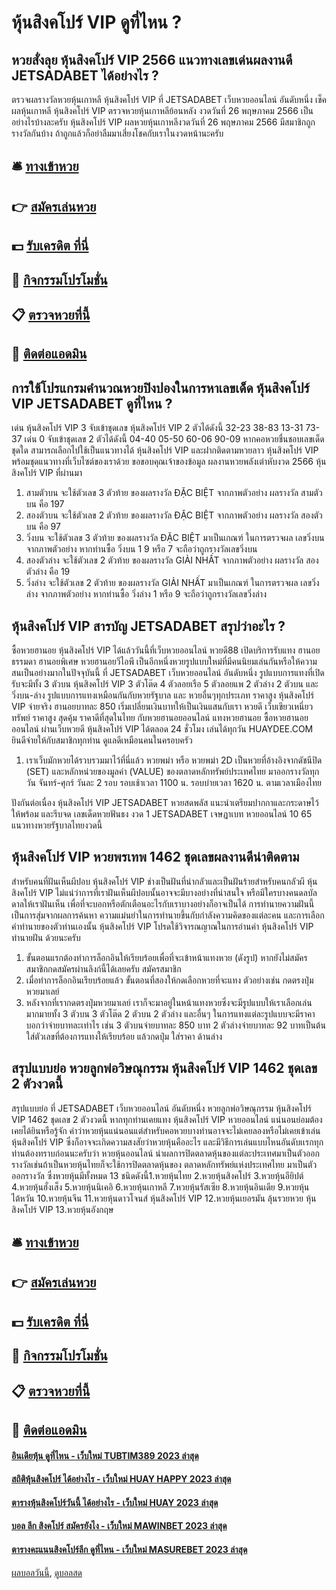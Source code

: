 # หุ้นสิงคโปร์ VIP ดูที่ไหน ?
## หวยสั่งลุย หุ้นสิงคโปร์ VIP 2566 แนวทางเลขเด่นผลงานดี JETSADABET ได้อย่างไร ?
ตรวจผลรางวัลหวยหุ้นเกาหลี หุ้นสิงคโปร์ VIP ที่ JETSADABET เว็บหวยออนไลน์ อันดับหนึ่ง เช็คผลหุ้นเกาหลี หุ้นสิงคโปร์ VIP ตรวจหวยหุ้นเกาหลีย้อนหลัง งวดวันที่ 26 พฤษภาคม 2566
เป็นอย่างไรบ้างละครับ หุ้นสิงคโปร์ VIP ผลหวยหุ้นเกาหลีงวดวันที่ 26 พฤษภาคม 2566 มีสมาชิกถูกรางวัลกันบ้าง ถ้าถูกแล้วก็อย่าลืมมาเสี่ยงโชคกับเราในงวดหน้านะครับ

## 🛎 [ทางเข้าหวย](https://bit.ly/3BG5bNw)
## 👉 [สมัครเล่นหวย](https://bit.ly/3BG5bNw)
## 💵 [รับเครดิต ที่นี่](https://bit.ly/3C3mvgS)
## 👑 [กิจกรรมโปรโมชั่น](https://bit.ly/3C3mvgS)
## 📋 [ตรวจหวยที่นี้](https://bit.ly/3C3mvgS)
## 📱 [ติดต่อแอดมิน](https://bit.ly/3C3mvgS)

## การใช้โปรแกรมคำนวณหวยปิงปองในการหาเลขเด็ด หุ้นสิงคโปร์ VIP JETSADABET ดูที่ไหน ?
เด่น หุ้นสิงคโปร์ VIP 3 จับเข้าชุดเลข หุ้นสิงคโปร์ VIP 2 ตัวได้ดังนี้
32-23
38-83
13-31
73-37
เด่น 0 จับเข้าชุดเลข 2 ตัวได้ดังนี้
04-40
05-50
60-06
90-09
หากคอหวยชื่นชอบเลขเด็ดชุดใด สามารถเลือกไปใช้เป็นแนวทางได้ หุ้นสิงคโปร์ VIP และฝากติดตามหวยลาว หุ้นสิงคโปร์ VIP พร้อมชุดแนวทางที่เว็บไซต์ของเราด้วย
ขอขอบคุณเจ้าของข้อมูล
ผลงานหวยพลังเต่าหับงวด 2566 หุ้นสิงคโปร์ VIP ที่ผ่านมา

1. สามตัวบน จะใช้ตัวเลข 3 ตัวท้าย ของผลรางวัล ĐẶC BIỆT จากภาพตัวอย่าง ผลรางวัล สามตัวบน คือ 197
2. สองตัวบน จะใช้ตัวเลข 2 ตัวท้าย ของผลรางวัล ĐẶC BIỆT จากภาพตัวอย่าง ผลรางวัล สองตัวบน คือ 97
3. วิ่งบน จะใช้ตัวเลข 3 ตัวท้าย ของผลรางวัล ĐẶC BIỆT มาเป็นเกณฑ์ ในการตรวจผล เลขวิ่งบน จากภาพตัวอย่าง หากท่านซื้อ วิ่งบน 1 9 หรือ 7 จะถือว่าถูกรางวัลเลขวิ่งบน
4. สองตัวล่าง จะใช้ตัวเลข 2 ตัวท้าย ของผลรางวัล GIẢI NHẤT จากภาพตัวอย่าง ผลรางวัล สองตัวล่าง คือ 19
5. วิ่งล่าง จะใช้ตัวเลข 2 ตัวท้าย ของผลรางวัล GIẢI NHẤT มาเป็นเกณฑ์ ในการตรวจผล เลขวิ่งล่าง จากภาพตัวอย่าง หากท่านซื้อ วิ่งล่าง 1 หรือ 9 จะถือว่าถูกรางวัลเลขวิ่งล่าง

## หุ้นสิงคโปร์ VIP สารบัญ JETSADABET สรุปว่าอะไร ?
ซื้อหวยฮานอย หุ้นสิงคโปร์ VIP ได้แล้ววันนี้ที่เว็บหวยออนไลน์ หวยดี88 เปิดบริการรับแทง ฮานอยธรรมดา ฮานอยพิเศษ หวยฮานอยวีไอพี เป็นอีกหนึ่งหวยรูปแบบใหม่ที่มีคนนิยมเล่นกันหรือให้ความสนเป็นอย่างมากในปัจจุบันนี้ ที่ JETSADABET เว็บหวยออนไลน์ อันดับหนึ่ง รูปแบบการแทงที่เปิดรับจะมีทั้ง 3 ตัวบน หุ้นสิงคโปร์ VIP 3 ตัวโต๊ด 4 ตัวลอยเรือ 5 ตัวลอยแพ 2 ตัวล่าง 2 ตัวบน และ วิ่งบน-ล่าง
รูปแบบการแทงเหมือนกันกับหวยรัฐบาล และ หวยอื่นๆทุกประเภท ราคาสูง หุ้นสิงคโปร์ VIP จ่ายจริง ฮานอยบาทละ 850 เริ่มเปลี่ยนเงินบาทให้เป็นเงินแสนกับเรา หวยดี เว็บเขียวเหนี่ยวทรัพย์ ราคาสูง สุดคุ้ม ราคาดีที่สุดในไทย กับหวยฮานอยออนไลน์ แทงหวยฮานอย ซื้อหวยฮานอยออนไลน์ ผ่านเว็บหวยดี หุ้นสิงคโปร์ VIP ได้ตลอด 24 ชั่วโมง เล่นได้ทุกวัน HUAYDEE.COM ยินดีจ่ายให้กับสมาชิกทุกท่าน ดูแลดีเหมือนคนในครอบครัว
1. เราเว็บมักหวยได้รวบรวมมาไว้ที่นี่แล้ว หวยพม่า หรือ หวยพม่า 2D เป็นหวยที่อ้างอิงจากดัชนีปิด (SET) และหลักหน่วยของมูลค่า (VALUE) ของตลาดหลักทรัพย์ประเทศไทย มาออกรางวัลทุกวัน จันทร์-ศุกร์ วันละ 2 รอบ รอบเช้าเวลา 1100 น. รอบบ่ายเวลา 1620 น. ตามเวลาเมืองไทย

ปังกันต่อเนื่อง หุ้นสิงคโปร์ VIP JETSADABET หวยสดพลัส แนะนำเตรียมปากกาและกระดาษไว้ให้พร้อม และรีบจด เลขเด็ดหวยฟันธง งวด 1 JETSADABET เจษฎาเบท หวยออนไลน์ 10 65 แนวทางหวยรัฐบาลไทยงวดนี้

## หุ้นสิงคโปร์ VIP หวยพรเทพ 1462 ชุดเลขผลงานดีน่าติดตาม
สำหรับคนที่ฝันเห็นผีปอบ หุ้นสิงคโปร์ VIP ช่างเป็นฝันที่น่ากลัวและเป็นฝันร้ายสำหรับคนกลัวผี หุ้นสิงคโปร์ VIP ไม่แน่ว่าการที่เราฝันเห็นผีปอบนั้นอาจจะมีบางอย่างที่น่าสนใจ หรือมีใครบางคนดลบัลดาลให้เราฝันเห็น เพื่อที่จะบอกหรือตักเตือนอะไรกับเราบางอย่างก็อาจเป็นได้ การทำนายความฝันนี้เป็นการสุ่มจากผลการค้นหา ความแม่นยำในการทำนายขึ้นกับกำลังความคิดของแต่ละคน และการเลือกคำทำนายของตัวท่านเองนั้น หุ้นสิงคโปร์ VIP โปรดใช้วิจารณญาณในการอ่านคำ หุ้นสิงคโปร์ VIP ทำนายฝัน ด้วยนะครับ
1. ขั้นตอนแรกต้องทำการล็อกอินให้เรียบร้อยเพื่อที่จะเข้าหน้าแทงหวย (ดังรูป) หากยังไม่สมัครสมาชิกกดสมัครผ่านลิงก์นี้ได้เลยครับ สมัครสมาชิก
2. เมื่อทำการล็อกอินเรียบร้อยแล้ว ขั้นตอนที่สองให้กดเลือกหวยที่จะแทง ตัวอย่างเช่น กดตรงปุ่มหวยมาเลย์
3. หลังจากที่เรากดตรงปุ่มหวยมาเลย์ เราก็จะมาอยู่ในหน้าแทงหวยซึ่งจะมีรูปแบบให้เราเลือกเล่นมากมายทั้ง 3 ตัวบน 3 ตัวโต๊ด 2 ตัวบน 2 ตัวล่าง และอื่นๆ ในการแทงแต่ละรูปแบบจะมีราคาบอกว่าจ่ายบาทละเท่าไร เช่น 3 ตัวบนจ่ายบาทละ 850 บาท 2 ตัวล่างจ่ายบาทละ 92 บาทเป็นต้น ใส่ตัวเลขที่ต้องการแทงให้เรียบร้อย แล้วกดปุ่ม ใส่ราคา ด้านล่าง

## สรุปแบบย่อ หวยลูกพ่อวิษณุกรรม หุ้นสิงคโปร์ VIP 1462 ชุดเลข 2 ตัวงวดนี้
สรุปแบบย่อ ที่ JETSADABET เว็บหวยออนไลน์ อันดับหนึ่ง หวยลูกพ่อวิษณุกรรม หุ้นสิงคโปร์ VIP 1462 ชุดเลข 2 ตัวงวดนี้ หากทุกท่านเคยแทง หุ้นสิงคโปร์ VIP หวยออนไลน์ แน่นอนย่อมต้องเคยได้ยินหรือรู้จัก คำว่าหวยหุ้นแน่นอนแต่สำหรับคอหวยบางท่านอาจจะไม่เคยลองหรือไม่เคยเข้าเล่น หุ้นสิงคโปร์ VIP ซึ่งก็อาจจะเกิดความสงสัยว่าหวยหุ้นคืออะไร และมีวิธีการเล่นแบบไหนอันดับเเรกทุกท่านต้องทราบก่อนนะครับว่า หวยหุ้นออนไลน์ นำผลการปิดตลาดหุ้นของแต่ละประเทศมาเป็นตัวออกรางวัลเช่นถ้าเป็นหวยหุ้นไทยก็จะใช้การปิดตลาดหุ้นของ ตลาดหลักทรัพย์แห่งประเทศไทย มาเป็นตัวออกรางวัล
ซึ่งหวยหุ้นมีทั้งหมด 13 ชนิดดังนี้1.หวยหุ้นไทย 2.หวยหุ้นสิงคโปร์ 3.หวยหุ้นอียิปต์ 4.หวยหุ้นฮั่งเส็ง 5.หวยหุ้นนิเคอิ 6.หวยหุ้นเกาหลี 7.หวยหุ้นรัสเซีย 8.หวยหุ้นอินเดีย 9.หวยหุ้นไต้หวัน 10.หวยหุ้นจีน 11.หวยหุ้นดาวโจนส์ หุ้นสิงคโปร์ VIP 12.หวยหุ้นเยอรมัน ลุ้นรวยหวย หุ้นสิงคโปร์ VIP 13.หวยหุ้นอังกฤษ

## 🛎 [ทางเข้าหวย](https://bit.ly/3BG5bNw)
## 👉 [สมัครเล่นหวย](https://bit.ly/3BG5bNw)
## 💵 [รับเครดิต ที่นี่](https://bit.ly/3C3mvgS)
## 👑 [กิจกรรมโปรโมชั่น](https://bit.ly/3C3mvgS)
## 📋 [ตรวจหวยที่นี้](https://bit.ly/3C3mvgS)
## 📱 [ติดต่อแอดมิน](https://bit.ly/3C3mvgS)

#### [อินเดียหุ้น ดูที่ไหน - เว็บใหม่ TUBTIM389 2023 ล่าสุด](https://atom.io/themes/อินเดียหุ้น%20ดูที่ไหน%20-%20เว็บใหม่%20tubtim389%202023%20ล่าสุด)
#### [สถิติหุ้นสิงคโปร์ ได้อย่างไร - เว็บใหม่ HUAY HAPPY 2023 ล่าสุด](https://atom.io/themes/สถิติหุ้นสิงคโปร์%20ได้อย่างไร%20-%20เว็บใหม่%20huay%20happy%202023%20ล่าสุด)
#### [ตารางหุ้นสิงคโปร์วันนี้ ได้อย่างไร - เว็บใหม่ HUAY 2023 ล่าสุด](https://atom.io/themes/ตารางหุ้นสิงคโปร์วันนี้%20ได้อย่างไร%20-%20เว็บใหม่%20huay%202023%20ล่าสุด)
#### [บอล ลีก สิงคโปร์ สมัครยังไง - เว็บใหม่ MAWINBET 2023 ล่าสุด](https://atom.io/themes/บอล%20ลีก%20สิงคโปร์%20สมัครยังไง%20-%20เว็บใหม่%20mawinbet%202023%20ล่าสุด)
#### [ตารางคะแนนสิงคโปร์ลีก ดูที่ไหน - เว็บใหม่ MASUREBET 2023 ล่าสุด](https://atom.io/themes/ตารางคะแนนสิงคโปร์ลีก%20ดูที่ไหน%20-%20เว็บใหม่%20masurebet%202023%20ล่าสุด)

[ผลบอลวันนี้](https://siamsport.tv "ผลบอลวันนี้"), [ดูบอลสด](https://siamsport.tv/ดูบอลสด "ดูบอลสด")
